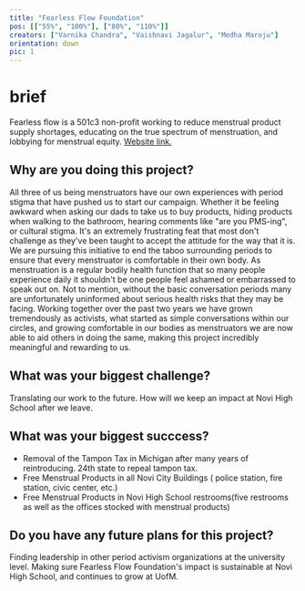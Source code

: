 ```yaml
---
title: "Fearless Flow Foundation"
pos: [["55%", "100%"], ["80%", "110%"]]
creators: ["Varnika Chandra", "Vaishnavi Jagalur", "Medha Maroju"]
orientation: down 
pic: 1
---
```


# brief
Fearless flow is a 501c3 non-profit working to reduce menstrual product supply shortages, educating on the true spectrum of menstruation, and lobbying for menstrual equity. 
<a href='website: https://www.fearlessflowfoundation.org/'> Website link. </a>

## Why are you doing this project?
All three of us being menstruators have our own experiences with period stigma that have pushed us to start our campaign.   Whether it be feeling awkward when asking our dads to take us to buy products, hiding products when walking to the bathroom, hearing comments like "are you PMS-ing", or cultural stigma. It's an extremely frustrating feat that most don't challenge as they've been taught to accept the attitude for the way that it is. We are pursuing this initiative to end the taboo surrounding periods to ensure that every menstruator is comfortable in their own body.  As menstruation is a regular bodily health function that so many people experience daily it shouldn't be one people feel ashamed or embarrassed to speak out on. Not to mention, without the basic conversation periods many are unfortunately uninformed about serious health risks that they may be facing. Working together over the past two years we have grown tremendously as activists, what started as simple conversations within our circles, and growing comfortable in our bodies as menstruators we are now able to aid others in doing the same, making this project incredibly meaningful and rewarding to us. 

## What was your biggest challenge?
Translating our work to the future. How will we keep an impact at Novi High School after we leave. 

## What was your biggest succcess?
- Removal of the Tampon Tax in Michigan after many years of reintroducing. 24th state to repeal tampon tax. 
- Free Menstrual Products in all Novi City Buildings ( police station, fire station, civic center, etc.)
- Free Menstrual Products in Novi High School restrooms(five restrooms as well as the offices stocked with menstrual products)

## Do you have any future plans for this project?
Finding leadership in other period activism organizations at the university level. Making sure Fearless Flow Foundation's impact is sustainable at Novi High School, and continues to grow at UofM.  